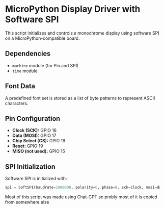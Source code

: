 # MicroPython Display Driver with Software SPI

This script initializes and controls a monochrome display using software SPI on a MicroPython-compatible board.

## Dependencies
- `machine` module (for Pin and SPI)
- `time` module

## Font Data
A predefined font set is stored as a list of byte patterns to represent ASCII characters.

## Pin Configuration
- **Clock (SCK):** GPIO 16
- **Data (MOSI):** GPIO 17
- **Chip Select (CS):** GPIO 18
- **Reset:** GPIO 19
- **MISO (not used):** GPIO 15

## SPI Initialization
Software SPI is initialized with:
```python
spi = SoftSPI(baudrate=1000000, polarity=0, phase=0, sck=clock, mosi=data, miso=miso)
```
Most of this script was made using Chat-GPT so probly most of it is copied from somewhere else
